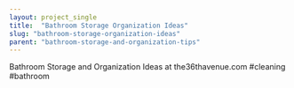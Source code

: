 ```yaml
---
layout: project_single
title:  "Bathroom Storage Organization Ideas"
slug: "bathroom-storage-organization-ideas"
parent: "bathroom-storage-and-organization-tips"
---
```

Bathroom Storage and Organization Ideas at the36thavenue.com  #cleaning #bathroom